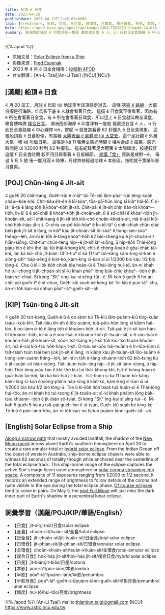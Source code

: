 ```yaml
---
title: 船頂 ê 日食
date: 2023-04-29
publishdate: 2023-04-29T11:45:00+0800
tags: [free2share, 日食, 全食, 日全食, 日環食, 全環食, 複合日食, 日冕, 本影, 半影, 半影月食, 輝度]
hero: https://apod.nasa.gov/apod/fap/image/2304/TSE2023-Comp48-2a1024.jpg
summary: 澳洲西部海岸 ê 印度洋有一隻船 載欲逐日食 ê 人，in 行到日全食路線 ê 中心線停 leh，按呢 in 就會當看著 62 秒鐘久 ê 日全食現象。
---
```


{{% apod %}}

- 原始文章：[Solar Eclipse from a Ship](https://apod.nasa.gov/apod/ap230429.html)
- 影像來源：[Fred Espenak](http://astropixels.com/index.html)
- 2023 年 4 月 ê 日全食相簿：[投稿到 APOD](https://www.facebook.com/media/set/?set=a.212225858172666&type=3)
- 台文翻譯：[An-Li Tsai][An-Li Tsai] ([NCU][NCU])

## [漢羅] 船頂 ê 日食
4 月 20 這工，[月球][New Moon raced] ê 烏影 tùi 地球南半球頂懸走過去。
這條 [狹狹 ê 路線][Along a narrow path]，大部份攏是行海路，tī 烏影下底 ê 人就會看著日食。
這擺 ê 日食真罕得看著，因為有 ê 所在會看著日全食，有 ê 所在會看著日環食，所以這工 ê 日食就叫做全環食，嘛會使叫做 [複合日食][hybrid solar eclipse]。
澳洲西部海岸 ê 印度洋有一隻船 載欲逐日食 ê 人，in 行到日全食路線 ê 中心線停 leh，按呢 in 就會當看著 62 秒鐘久 ê 日全食現象。
這張船頂翕 ê 日食影像，有翕著 [太陽表面 ê 氣體流 tùi 太空去][solar corona streaming into space]，這个足壯觀 ê 外層大氣，咱 kā 叫做日冕。
這張是 kā 11 張無仝感光時間 ê 相片合成 ê 結果，感光時間是 ùi 1/2000 秒到 1/2 秒攏有。
這有紀錄著足大範圍 ê 太陽輝度，按呢較好追蹤 tī 日全食時期 較歹用目睭看著 ê 日冕細節。
[是講「食」][Of course eclipses] 應該是成對--ê。
毋過 5 月 5 號 後一擺月圓 ê 時陣，月球煞袂經過地球 ê 本影區，按呢就干焦賰半影月食矣。

## [POJ] Chûn-téng ê Ji̍t-si̍t
4 goe̍h 20 chit-kang, Goe̍h-kiû ê o͘-iáⁿ tùi Tē-kiû lâm-pòaⁿ-kiû téng-koân cháu--kòe-khì.
Chit-tiâu e̍h-e̍h ê lō͘-sòaⁿ, tōa-pō͘-hūn lóng sī kiâⁿ hái-lō͘, tī o͘-iáⁿ ē-té ê lâng to̍h ē khòaⁿ-tio̍h ji̍t-si̍t.
Chit-pái ê ji̍t-si̍t chin hán-tit khòaⁿ--tio̍h, in-ūi ū ê só͘-chāi ē khòaⁿ-tio̍h ji̍t-choân-si̍t, ū ê só͘-chāi ē khòaⁿ-tio̍h ji̍t-khoân-si̍t, só͘-í chit-kang  ê ji̍t-si̍t to̍h kiò-chò choân-khoân-si̍t, mā ē-sái kiò-chò ho̍k-ha̍p-ji̍t-si̍t.
Ò-chiu se-pō͘ hái-hōaⁿ ê Ìn-tō͘-iûⁿ ū chi̍t-chiah chûn chài beh jiok ji̍t-si̍t ê lâng, in kiâⁿ kàu ji̍t-choân-si̍t lō͘-sòaⁿ ê tiong-sim-sòaⁿ thêng--leh, án-ni in to̍h ē-tàng khòaⁿ-tio̍h 62 bió-cheng kú ê ji̍t-choân-si̍t hiān-siōng.
Chit-tiuⁿ chûn-téng hip--ê ji̍t-si̍t iáⁿ-siōng, ū hip-tio̍h Thài-iông piáu-bīn ê khì-thé lâu tùi thài-khong khì, chit-ê chòng-koan ê gōa-chàn tāi-khì, lán kā kiò-chò ji̍t-bián.
Chit-tiuⁿ sī kā 11 tiuⁿ bô-kâng kám-kng sî-kan ê siòng-phìⁿ ha̍p-sêng ê kiat-kó, kám-kng sî-kan sī ùi 1/2000 bió kàu 1/2 bió lóng-ū.
Che ū kì-lio̍k tio̍h chiok tōa hoān-ûi ê Thài-iông hui-tō͘, án-ni khah hó tui-chong tī ji̍t-choân-si̍t sî-ki khah pháiⁿ iōng ba̍k-chiu khòaⁿ--tio̍h ê ji̍t-bián sè-chiat.
Sī kóng "Si̍t" èng-kai sī sêng-tùi--ê.
M̄-koh 5 goe̍h 5 hō āu chi̍t-pái goe̍h-îⁿ ê sî-chūn, Goe̍h-kiû soah bē keng-kè Tē-kiû ê pún-iáⁿ-khu, án-ni to̍h kan-na chhun pòaⁿ-iáⁿ-goe̍h-si̍t--ah.


## [KIP] Tsûn-tíng ê Ji̍t-si̍t
4 gue̍h 20 tsit-kang, Gue̍h-kiû ê oo-iánn tuì Tē-kiû lâm-puànn-kiû tíng-kuân tsáu--kuè-khì.
Tsit-tiâu e̍h-e̍h ê lōo-suànn, tuā-pōo-hūn lóng sī kiânn hái-lōo, tī oo-iánn ē-té ê lâng to̍h ē khuànn-tio̍h ji̍t-si̍t.
Tsit-pái ê ji̍t-si̍t tsin hán-tit khuànn--tio̍h, in-uī ū ê sóo-tsāi ē khuànn-tio̍h ji̍t-tsuân-si̍t, ū ê sóo-tsāi ē khuànn-tio̍h ji̍t-khuân-si̍t, sóo-í tsit-kang  ê ji̍t-si̍t to̍h kiò-tsò tsuân-khuân-si̍t, mā ē-sái kiò-tsò ho̍k-ha̍p-ji̍t-si̍t.
Ò-tsiu se-pōo hái-huānn ê Ìn-tōo-iûnn ū tsi̍t-tsiah tsûn tsài beh jiok ji̍t-si̍t ê lâng, in kiânn kàu ji̍t-tsuân-si̍t lōo-suànn ê tiong-sim-suànn thîng--leh, án-ni in to̍h ē-tàng khuànn-tio̍h 62 bió-tsing kú ê ji̍t-tsuân-si̍t hiān-siōng.
Tsit-tiunn tsûn-tíng hip--ê ji̍t-si̍t iánn-siōng, ū hip-tio̍h Thài-iông piáu-bīn ê khì-thé lâu tuì thài-khong khì, tsit-ê tsòng-kuan ê guā-tsàn tāi-khì, lán kā kiò-tsò ji̍t-bián.
Tsit-tiunn sī kā 11 tiunn bô-kâng kám-kng sî-kan ê siòng-phìnn ha̍p-sîng ê kiat-kó, kám-kng sî-kan sī uì 1/2000 bió kàu 1/2 bió lóng-ū.
Tse ū kì-lio̍k tio̍h tsiok tuā huān-uî ê Thài-iông hui-tōo, án-ni khah hó tui-tsong tī ji̍t-tsuân-si̍t sî-ki khah pháinn iōng ba̍k-tsiu khuànn--tio̍h ê ji̍t-bián sè-tsiat.
Sī kóng "Si̍t" ìng-kai sī sîng-tuì--ê.
M̄-koh 5 gue̍h 5 hō āu tsi̍t-pái gue̍h-înn ê sî-tsūn, Gue̍h-kiû suah bē king-kè Tē-kiû ê pún-iánn-khu, án-ni to̍h kan-na tshun puànn-iánn-gue̍h-si̍t--ah.



## [English] Solar Eclipse from a Ship
[Along a narrow path][Along a narrow path] that mostly avoided landfall, the shadow of the [New Moon raced][New Moon raced] across planet Earth's southern hemisphere on April 20 to create a rare annular-total or [hybrid solar eclipse][hybrid solar eclipse].
From the Indian Ocean off the coast of western Australia, ship-borne eclipse chasers were able to witness 62 seconds of totality though while anchored near the centerline of the total eclipse track.
This ship-borne image of the eclipse captures the active Sun's magnificent outer atmosphere or [solar corona streaming into space][solar corona streaming into space].
A composite of 11 exposures ranging from 1/2000 to 1/2 second, it records an extended range of brightness to follow details of the corona not quite visible to the eye during the total eclipse phase.
[Of course eclipses][Of course eclipses] tend to come in pairs.
On May 5, the [next Full Moon][New Moon raced] will just miss the dark inner part of Earth's shadow in a penumbral lunar eclipse.



## 詞彙學習（漢羅/POJ/KIP/華語/English）
- 【日食】ji̍t-si̍t/ji̍t-si̍t/日食/solar eclipse
- 【全食】choân-si̍t/tsuân-si̍t/全食/total eclipse
- 【日全食】ji̍t-choân-si̍t/ji̍t-tsuân-si̍t/日全食/total solar eclipse
- 【日環食】ji̍t-phian-si̍t/ji̍t-phian-si̍t/日環食/annular solar eclipse
- 【全環食】choân-khoân-si̍t/tsuân-khuân-si̍t/全環食/total-annular eclipse
- 【複合日食】ho̍k-ha̍p ji̍t-si̍t/ho̍k-ha̍p ji̍t-si̍t/複合日食/hybrid solar eclipse
- 【日冕】ji̍t-bián/ji̍t-bián/日冕/corona
- 【本影】pún-iáⁿ/pún-iánn/本影/umbra
- 【半影】pòaⁿ-iáⁿ/puànn-iánn/半影/penumbra
- 【半影月食】pòaⁿ-iáⁿ-goe̍h-si̍t/puànn-iánn-gue̍h-si̍t/半影月食/penumbral lunar eclipse
- 【輝度】hui-tō͘/hui-tōo/亮度/brightness

{{% /apod %}}
[An-Li Tsai]: mailto:thianbun.taigi@gmail.com
[NCU]: https://www.astro.ncu.edu.tw

[copyright]: https://apod.nasa.gov/apod/fap/lib/about_apod.html#srapply
[License]: https://creativecommons.org/licenses/by/2.0/

[Along a narrow path]:https://earthsky.org/astronomy-essentials/hybrid-solar-eclipse-april-20-2023/
[New Moon raced]:https://moon.nasa.gov/moon-in-motion/eclipses/
[hybrid solar eclipse]:https://apod.nasa.gov/apod/ap131103.html
[solar corona streaming into space]:https://scied.ucar.edu/learning-zone/sun-space-weather/corona
[Of course eclipses]:https://apod.nasa.gov/apod/ap210612.html
[next Full Moon]:https://moon.nasa.gov/moon-in-motion/eclipses/


